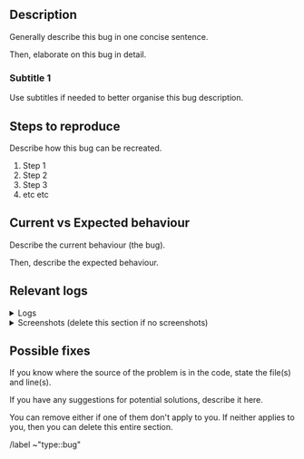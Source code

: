 ## Description

Generally describe this bug in one concise sentence.

Then, elaborate on this bug in detail.

### Subtitle 1

Use subtitles if needed to better organise this bug description.

## Steps to reproduce

Describe how this bug can be recreated.

1. Step 1
2. Step 2
3. Step 3
4. etc etc

## Current vs Expected behaviour

Describe the current behaviour (the bug).

Then, describe the expected behaviour.

## Relevant logs

<details>
<summary>Logs</summary>

```
Put your logs in this block
```

</details>

<details>
<summary>Screenshots (delete this section if no screenshots)</summary>

#### Image 1

<!-- Image 1 link here -->

#### Image 2

<!-- Image 2 link here -->

</details>

## Possible fixes

If you know where the source of the problem is in the code, state the file(s) and line(s).

If you have any suggestions for potential solutions, describe it here.

You can remove either if one of them don't apply to you. If neither applies to you,
then you can delete this entire section.

/label ~"type::bug"
